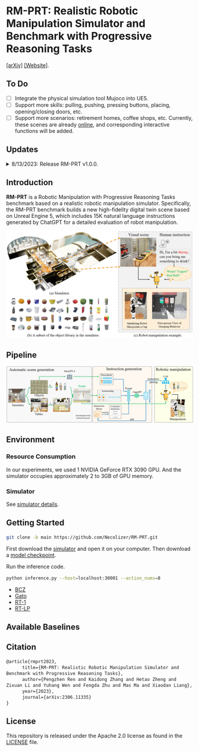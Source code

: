 # RM-PRT: Realistic Robotic Manipulation Simulator and Benchmark with Progressive Reasoning Tasks
[[arXiv]](https://arxiv.org/abs/2306.11335) [[Website]](https://necolizer.github.io/RM-PRT/).

## To Do
- [ ] Integrate the physical simulation tool Mujoco into UE5.
- [ ] Support more skills: pulling, pushing, pressing buttons, placing, opening/closing doors, etc.
- [ ] Support more scenarios: retirement homes, coffee shops, etc. Currently, these scenes are already [online](https://necolizer.github.io/RM-PRT/), and corresponding interactive functions will be added.

## Updates
<details>
<summary> 8/13/2023: Release RM-PRT v1.0.0. </summary>
   
🚀🚀 We have released the first version [1.0.0](https://github.com/Necolizer/RM-PRT/releases/tag/v1.0.0) of the RM-PRT benchmark simulator.   
   
   - Built on UE5.
   - Supports [instruction tasks](https://github.com/Necolizer/RM-PRT/blob/main/Env/README.md#tasks) with 4 different difficulty levels.
   - Skill Library: Grab.
   - Scene: Restaurant.
     
</details>

## Introduction
**RM-PRT** is a Robotic Manipulation with Progressive Reasoning Tasks benchmark based on a realistic robotic manipulation simulator. Specifically, the RM-PRT benchmark builds a new high-fidelity digital twin scene based on Unreal Engine 5, which includes 15K natural language instructions generated by ChatGPT for a detailed evaluation of robot manipulation.

![Simulator](./imgs/Simulator.jpg)

## Pipeline
![pipeline](./imgs/pipeline.png)


## Environment
### Resource Consumption
In our experiments, we used 1 NVIDIA GeForce RTX 3090 GPU. And the simulator occupies approximately 2 to 3GB of GPU memory.
### Simulator
See [simulator details](https://github.com/Necolizer/RM-PRT/blob/main/Env/README.md).

## Getting Started

```bash
git clone -b main https://github.com/Necolizer/RM-PRT.git
```

First download the [simulator](https://drive.google.com/drive/folders/1jLXAU9eHE6rcpLtohepGlb654mUbA4KR?usp=sharing) and open it on your computer. Then download a [model checkpoint](https://drive.google.com/file/d/1shH1DV6_rrq7hS6Zn0LrfT7LXbDQt3Us/view?usp=drive_link).

Run the inference code.
```bash
python inference.py --host=localhost:30001 --action_nums=8
```
- [BCZ](https://github.com/Necolizer/RM-PRT/edit/main/README.md)
- [Gato](https://github.com/Necolizer/RM-PRT/edit/main/README.md)
- [RT-1](https://github.com/Necolizer/RM-PRT/edit/main/README.md)
- [RT-LP](https://github.com/Necolizer/RM-PRT/edit/main/README.md)

## Available Baselines

## Citation
```
@article{rmprt2023,
      title={RM-PRT: Realistic Robotic Manipulation Simulator and Benchmark with Progressive Reasoning Tasks}, 
      author={Pengzhen Ren and Kaidong Zhang and Hetao Zheng and Zixuan Li and Yuhang Wen and Fengda Zhu and Mas Ma and Xiaodan Liang},
      year={2023},
      journal={arXiv:2306.11335}
}
```

## License

This repository is released under the Apache 2.0 license as found in the [LICENSE](LICENSE.md) file.
